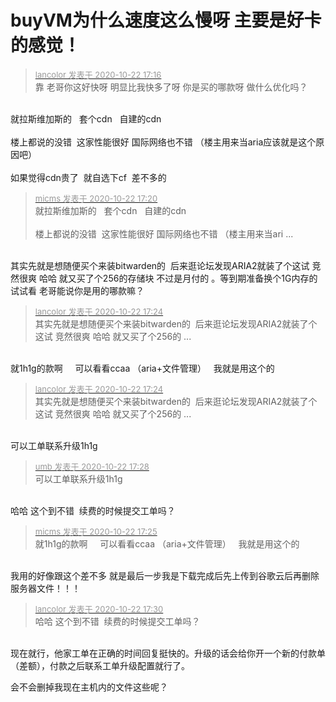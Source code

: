 # buyVM为什么速度这么慢呀 主要是好卡的感觉！


<div class="quote"><blockquote><font size="2"><a href="https://www.hostloc.com/forum.php?mod=redirect&amp;goto=findpost&amp;pid=9336811&amp;ptid=757211" target="_blank"><font color="#999999">lancolor 发表于 2020-10-22 17:16</font></a></font><br />
靠 老哥你这好快呀 明显比我快多了呀 你是买的哪款呀 做什么优化吗？</blockquote></div><br />
就拉斯维加斯的&nbsp; &nbsp;套个cdn&nbsp; &nbsp;自建的cdn <br />
<br />
楼上都说的没错&nbsp;&nbsp;这家性能很好 国际网络也不错 （楼主用来当aria应该就是这个原因吧）<br />
<br />
如果觉得cdn贵了&nbsp;&nbsp;就自选下cf&nbsp;&nbsp;差不多的<img id="aimg_wnN66" onclick="zoom(this, this.src, 0, 0, 0)" class="zoom" src="https://cdn.jsdelivr.net/gh/hishis/forum-master/public/images/patch.gif" onmouseover="img_onmouseoverfunc(this)" onload="thumbImg(this)" border="0" alt="" />

<div class="quote"><blockquote><font size="2"><a href="https://www.hostloc.com/forum.php?mod=redirect&amp;goto=findpost&amp;pid=9336861&amp;ptid=757211" target="_blank"><font color="#999999">micms 发表于 2020-10-22 17:20</font></a></font><br />
就拉斯维加斯的&nbsp; &nbsp;套个cdn&nbsp; &nbsp;自建的cdn <br />
<br />
楼上都说的没错&nbsp;&nbsp;这家性能很好 国际网络也不错 （楼主用来当ari ...</blockquote></div><br />
其实先就是想随便买个来装bitwarden的&nbsp;&nbsp;后来逛论坛发现ARIA2就装了个这试 竞然很爽 哈哈 就又买了个256的存储块 不过是月付的 。等到期准备换个1G内存的试试看 老哥能说你是用的哪款嘛？

<div class="quote"><blockquote><font size="2"><a href="https://www.hostloc.com/forum.php?mod=redirect&amp;goto=findpost&amp;pid=9336901&amp;ptid=757211" target="_blank"><font color="#999999">lancolor 发表于 2020-10-22 17:24</font></a></font><br />
其实先就是想随便买个来装bitwarden的&nbsp;&nbsp;后来逛论坛发现ARIA2就装了个这试 竞然很爽 哈哈 就又买了个256的 ...</blockquote></div><br />
就1h1g的款啊&nbsp; &nbsp;&nbsp;&nbsp;可以看看ccaa （aria+文件管理）&nbsp; &nbsp;我就是用这个的<img id="aimg_ALwgv" onclick="zoom(this, this.src, 0, 0, 0)" class="zoom" src="https://cdn.jsdelivr.net/gh/hishis/forum-master/public/images/patch.gif" onmouseover="img_onmouseoverfunc(this)" onload="thumbImg(this)" border="0" alt="" />

<div class="quote"><blockquote><font size="2"><a href="https://www.hostloc.com/forum.php?mod=redirect&amp;goto=findpost&amp;pid=9336901&amp;ptid=757211" target="_blank"><font color="#999999">lancolor 发表于 2020-10-22 17:24</font></a></font><br />
其实先就是想随便买个来装bitwarden的&nbsp;&nbsp;后来逛论坛发现ARIA2就装了个这试 竞然很爽 哈哈 就又买了个256的 ...</blockquote></div><br />
可以工单联系升级1h1g<br />


<div class="quote"><blockquote><font size="2"><a href="https://www.hostloc.com/forum.php?mod=redirect&amp;goto=findpost&amp;pid=9336929&amp;ptid=757211" target="_blank"><font color="#999999">umb 发表于 2020-10-22 17:28</font></a></font><br />
可以工单联系升级1h1g</blockquote></div><br />
哈哈 这个到不错&nbsp;&nbsp;续费的时候提交工单吗？

<div class="quote"><blockquote><font size="2"><a href="https://www.hostloc.com/forum.php?mod=redirect&amp;goto=findpost&amp;pid=9336907&amp;ptid=757211" target="_blank"><font color="#999999">micms 发表于 2020-10-22 17:25</font></a></font><br />
就1h1g的款啊&nbsp; &nbsp;&nbsp;&nbsp;可以看看ccaa （aria+文件管理）&nbsp; &nbsp;我就是用这个的</blockquote></div><br />
我用的好像跟这个差不多 就是最后一步我是下载完成后先上传到谷歌云后再删除服务器文件！！！

<div class="quote"><blockquote><font size="2"><a href="https://www.hostloc.com/forum.php?mod=redirect&amp;goto=findpost&amp;pid=9336944&amp;ptid=757211" target="_blank"><font color="#999999">lancolor 发表于 2020-10-22 17:30</font></a></font><br />
哈哈 这个到不错&nbsp;&nbsp;续费的时候提交工单吗？</blockquote></div><br />
现在就行，他家工单在正确的时间回复挺快的。升级的话会给你开一个新的付款单（差额），付款之后联系工单升级配置就行了。

会不会删掉我现在主机内的文件这些呢？
